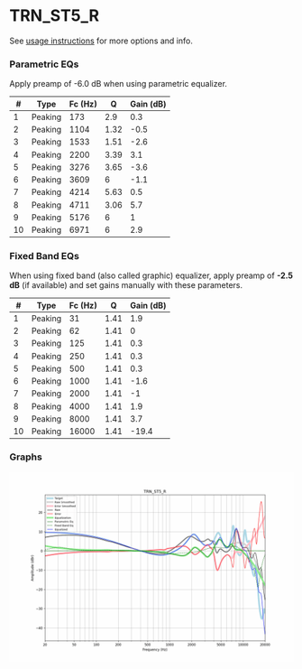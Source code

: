 # TRN_ST5_R
See [usage instructions](https://github.com/jaakkopasanen/AutoEq#usage) for more options and info.

### Parametric EQs
Apply preamp of -6.0 dB when using parametric equalizer.

|   # | Type    |   Fc (Hz) |    Q |   Gain (dB) |
|-----|---------|-----------|------|-------------|
|   1 | Peaking |       173 | 2.9  |         0.3 |
|   2 | Peaking |      1104 | 1.32 |        -0.5 |
|   3 | Peaking |      1533 | 1.51 |        -2.6 |
|   4 | Peaking |      2200 | 3.39 |         3.1 |
|   5 | Peaking |      3276 | 3.65 |        -3.6 |
|   6 | Peaking |      3609 | 6    |        -1.1 |
|   7 | Peaking |      4214 | 5.63 |         0.5 |
|   8 | Peaking |      4711 | 3.06 |         5.7 |
|   9 | Peaking |      5176 | 6    |         1   |
|  10 | Peaking |      6971 | 6    |         2.9 |

### Fixed Band EQs
When using fixed band (also called graphic) equalizer, apply preamp of **-2.5 dB** (if available) and set gains manually with these parameters.

|   # | Type    |   Fc (Hz) |    Q |   Gain (dB) |
|-----|---------|-----------|------|-------------|
|   1 | Peaking |        31 | 1.41 |         1.9 |
|   2 | Peaking |        62 | 1.41 |         0   |
|   3 | Peaking |       125 | 1.41 |         0.3 |
|   4 | Peaking |       250 | 1.41 |         0.3 |
|   5 | Peaking |       500 | 1.41 |         0.3 |
|   6 | Peaking |      1000 | 1.41 |        -1.6 |
|   7 | Peaking |      2000 | 1.41 |        -1   |
|   8 | Peaking |      4000 | 1.41 |         1.9 |
|   9 | Peaking |      8000 | 1.41 |         3.7 |
|  10 | Peaking |     16000 | 1.41 |       -19.4 |

### Graphs
![](./TRN_ST5_R.png)
